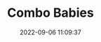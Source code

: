 ---
date: 2022-09-06 11:09:37
title: 'Combo Babies'	
tags: []
price: $9.99 One time	
link: https://store.steampowered.com/app/1739200/Combo_Babies/	
discord: https://discord.com/invite/hFdx9XBQ5K	
twitter: https://twitter.com/TableFighter
---